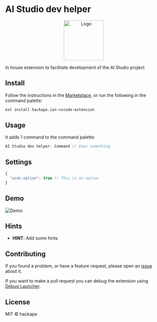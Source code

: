 # AI Studio dev helper

<p align="center">
  <img src="https://raw.githubusercontent.com/hackape/ian-vscode-extension/master/resources/logo.png" width="128" alt="Logo">
</p>

In house extension to facilitate development of the AI Studio project

## Install

Follow the instructions in the [Marketplace](https://marketplace.visualstudio.com/items?itemName=hackape.ian-vscode-extension), or run the following in the command palette:

```sh
ext install hackape.ian-vscode-extension
```

## Usage

It adds 1 command to the command palette:

```js
AI Studio dev helper: Command // Does something
```

## Settings

```js
{
  "aide.option": true // This is an option
}
```

## Demo

![Demo](resources/demo.gif)

## Hints

- **HINT**: Add some hints

## Contributing

If you found a problem, or have a feature request, please open an [issue](https://github.com/hackape/ian-vscode-extension/issues) about it.

If you want to make a pull request you can debug the extension using [Debug Launcher](https://marketplace.visualstudio.com/items?itemName=fabiospampinato.vscode-debug-launcher).

## License

MIT © hackape
